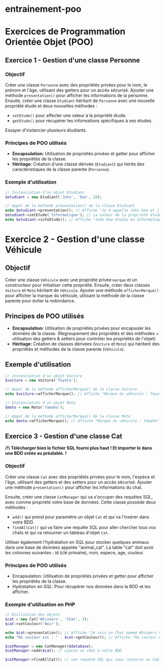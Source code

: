 # entrainement-poo

# Exercices de Programmation Orientée Objet (POO)

## Exercice 1 - Gestion d'une classe Personne

### Objectif
Créer une classe `Personne` avec des propriétés privées pour le nom, le prénom et l'âge, utilisant des getters pour un accès sécurisé. Ajouter une méthode `presentation()` pour afficher les informations de la personne. 
Ensuite, créer une classe `Etudiant` héritant de `Personne` avec une nouvelle propriété étude et deux nouvelles méthodes :  
- `setEtude()` pour affecter une valeur à la propriété étude.
- `getEtude()` pour récupérer les informations spécifiques à ses études.

Essayer d'instancier plusieurs étudiants. 

### Principes de POO utilisés
- **Encapsulation:** Utilisation de propriétés privées et getter pour afficher les propriétés de la classe.
- **Héritage:** Création d'une classe dérivée (`Etudiant`) qui hérite des caractéristiques de la classe parente (`Personne`).

### Exemple d'utilisation
```php
// Instanciation d'un objet Etudiant
$etudiant = new Etudiant('John', 'Doe', 20);

// Appel de la méthode presentation() de la classe Etudiant
echo $etudiant->presentation(); // Affiche "Je m'appelle John Doe et j'ai 20 ans."
$etudiant->setEtude('Informatique'); // La valeur de la propriété étude devient "Informatique"
echo $etudiant->infoEtude(); // Affiche "John Doe étudie en Informatique"
```

# Exercice 2 - Gestion d'une classe Véhicule

## Objectif
Créer une classe `Véhicule` avec une propriété privée `marque` et un constructeur pour initialiser cette propriété. Ensuite, créer deux classes `Voiture` et `Moto` héritant de `Véhicule`. Ajouter une méthode `afficherMarque()` pour afficher la marque du véhicule, utilisant la méthode de la classe parente pour éviter la redondance.

## Principes de POO utilisés
- **Encapsulation:** Utilisation de propriétés privées pour encapsuler les données de la classe. (Regroupement des propriétés et des méthodes + utilisation des getters & setters pour contrôler les propriétés de l'objet)
- **Héritage:** Création de classes dérivées (`Voiture` et `Moto`) qui héritent des propriétés et méthodes de la classe parente (`Véhicule`).

## Exemple d'utilisation
```php
// Instanciation d'un objet Voiture
$voiture = new Voiture('Toyota');

// Appel de la méthode afficherMarque() de la classe Voiture
echo $voiture->afficherMarque(); // Affiche "Marque du véhicule : Toyota"

// Instanciation d'un objet Moto 
$moto = new Moto('Yamaha');

// Appel de la méthode afficherMarque() de la classe Moto
echo $moto->afficherMarque(); // Affiche "Marque du véhicule : Yamaha"
``` 
## Exercice 3 - Gestion d'une classe Cat

**/!\ Télécharger bien le fichier SQL fourni plus haut ! Et importer le dans une BDD créée au préalable. !**

### Objectif

Créer une classe `Cat` avec des propriétés privées pour le nom, l'espèce et l'âge, utilisant des getters et des setters pour un accès sécurisé. Ajouter une méthode `presentation()` pour afficher les informations du chat.

Ensuite, créer une classe `CatManager` qui va s'occuper des requêtes SQL, avec comme propriété votre base de données. Cette classe possède deux méthodes :

- `add()` qui prend pour paramètre un objet `Cat` et qui va l'insérer dans votre BDD.
- `findAllCat()` qui va faire une requête SQL pour aller chercher tous vos chats et qui va retourner un tableau d'objet `Cat`.

Utiliser également l'hydratation en SQL pour stocker quelques animaux dans une base de données appelée "animal_cat". La table "cat" doit avoir les colonnes suivantes : id (clé primaire), nom, espece, age, couleur.

### Principes de POO utilisés

- Encapsulation: Utilisation de propriétés privées et getter pour afficher les propriétés de la classe.
- Hydratation en SQL: Pour récupérer nos données dans la BDD et les afficher.

### Exemple d'utilisation en PHP

```php
// Utilisation des objets
$cat = new Cat('Whiskers', 'Chat', 3);
$cat->setCouleur('Noir');

echo $cat->presentation(); // Affiche "Je suis un Chat nommé Whiskers et j'ai 3 ans."
echo "Ma couleur est : " . $cat->getCouleur(); // Affiche "Ma couleur est : Noir"

$catManager = new CatManager($database);
$catManager->add($cat); // ajoute un chat à votre BDD

$catManager->findAllCat(); // une requête SQL qui vous retourne un tableau d'objet Cat ! ET NON UN ARRAY 
```

